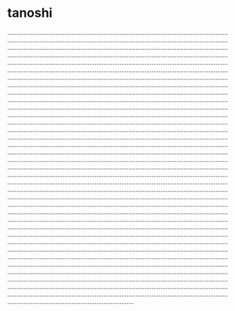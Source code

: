 # tanoshi

.......................................................................................................................................................................................................................................................................................................................................................................................................................................................................................................................................................................................................................................................................................................................................................................................................................................................................................................................................................................................................................................................................................................................................................................................................................................................................................................................................................................................................................................................................................................................................................................................................................................................................................................................................................................................................................................................................................................................................................................................................................................................................................................................................................................................................................................................................................................................................................................................................................................................................................................................................................................................................................................................................................................................................................................................................................................................................................................................................................................................................................................................................................................................................................................................................................................................................................................................................................................................................................................................................................................................................................................................................................................................................................................................................................................................................................................................................................................................................................................................................................................................................................................................................................................................................................................................................................................................................................................................................................................................................................................................................................................................................................................................................................................................